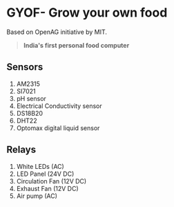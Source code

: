 # GYOF- Grow your own food
Based on OpenAG initiative by MIT.
> **India's first personal food computer**
## Sensors
1. AM2315
2. SI7021
3. pH sensor
4. Electrical Conductivity sensor
5. DS18B20 
6. DHT22
7. Optomax digital liquid sensor

## Relays 
1. White LEDs (AC)
2. LED Panel (24V DC)
3. Circulation Fan (12V DC)
4. Exhaust Fan (12V DC)
5. Air pump (AC)
